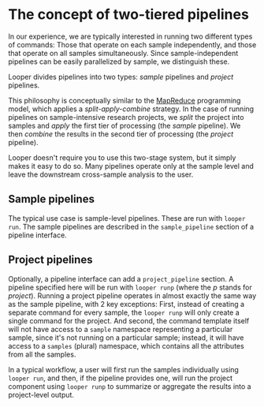 # The concept of two-tiered pipelines

In our experience, we are typically interested in running two different types of commands: Those that operate on each sample independently, and those that operate on all samples simultaneously. Since sample-independent pipelines can be easily parallelized by sample, we distinguish these.

Looper divides pipelines into two types: *sample* pipelines and *project* pipelines.

This philosophy is conceptually similar to the [MapReduce](https://en.wikipedia.org/wiki/MapReduce) programming model, which applies a *split-apply-combine* strategy. In the case of running pipelines on sample-intensive research projects, we *split* the project into samples and *apply* the first tier of processing (the *sample* pipeline). We then *combine* the results in the second tier of processing (the *project* pipeline).

Looper doesn't require you to use this two-stage system, but it simply makes it easy to do so. Many pipelines operate only at the sample level and leave the downstream cross-sample analysis to the user.

## Sample pipelines

The typical use case is sample-level pipelines. These are run with `looper run`. The sample pipelines are described in the `sample_pipeline` section of a pipeline interface.

## Project pipelines

Optionally, a pipeline interface can add a `project_pipeline` section. A pipeline specified here will be run with `looper runp` (where the *p* stands for *project*). Running a project pipeline operates in almost exactly the same way as the sample pipeline, with 2 key exceptions: First, instead of creating a separate command for every sample, the `looper runp` will only create a single command for the project. And second, the command template itself will not have access to a `sample` namespace representing a particular sample, since it's not running on a particular sample; instead, it will have access to a `samples` (plural) namespace, which contains all the attributes from all the samples.

In a typical workflow, a user will first run the samples individually using `looper run`, and then, if the pipeline provides one, will run the project component using `looper runp` to summarize or aggregate the results into a project-level output.
